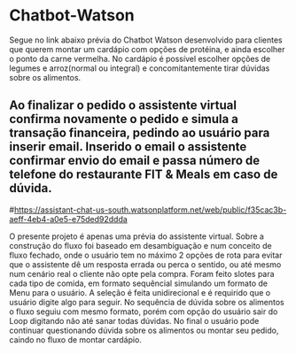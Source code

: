 # Chatbot-Watson

Segue no link abaixo prévia do Chatbot Watson desenvolvido para clientes que querem montar um cardápio com opções de protéina, e ainda escolher o ponto da carne vermelha. No cardápio é possível escolher opções de legumes e arroz(normal ou integral) e concomitantemente tirar dúvidas sobre os alimentos.
## Ao finalizar o pedido o assistente virtual confirma novamente o pedido e simula a transação financeira, pedindo ao usuário para inserir email. Inserido o email o assistente confirmar envio do email e passa número de telefone do restaurante FIT & Meals em caso de dúvida.

#https://assistant-chat-us-south.watsonplatform.net/web/public/f35cac3b-aeff-4eb4-a0e5-e75ded92ddda

O presente projeto é apenas uma prévia do assistente virtual. Sobre a construção do fluxo foi baseado em desambiguação e num conceito de fluxo fechado, onde o usuário tem no máximo 2 opções de rota para evitar que o assistente dê um resposta errada ou perca o sentido, ou até mesmo num cenário real o cliente não opte pela compra. Foram feito slotes para cada tipo de comida, em formato sequêncial simulando um formato de Menu para o usuário. A seleção é feita unidirecional e é requirido que o usuário digite algo para seguir.
No sequência de dúvida sobre os alimentos o fluxo seguiu com mesmo formato, porém com opção do usuário sair do Loop digitando não até sanar todas dúvidas. No final o usuário pode continuar questionando dúvida sobre os alimentos ou montar seu pedido, caindo no fluxo de montar cardápio.
